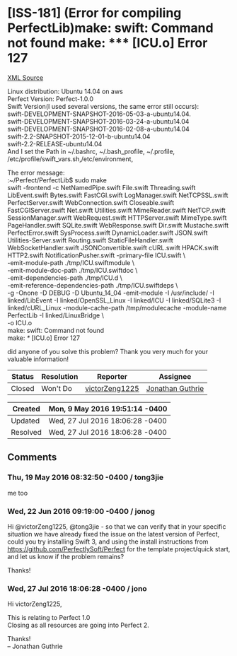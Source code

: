 # [ISS-181] (Error for compiling PerfectLib)make: swift: Command not found make: *** [ICU.o] Error 127

[XML Source](../xml/ISS-181.xml)
<p><p>Linux distribution: Ubuntu 14.04 on aws<br/>
Perfect Version: Perfect-1.0.0<br/>
Swift Version(I used several versions, the same error still occurs):<br/>
     swift-DEVELOPMENT-SNAPSHOT-2016-05-03-a-ubuntu14.04.<br/>
     swift-DEVELOPMENT-SNAPSHOT-2016-03-24-a-ubuntu14.04<br/>
     swift-DEVELOPMENT-SNAPSHOT-2016-02-08-a-ubuntu14.04<br/>
     swift-2.2-SNAPSHOT-2015-12-01-b-ubuntu14.04<br/>
     swift-2.2-RELEASE-ubuntu14.04<br/>
And I set the Path in ~/.bashrc, ~/.bash_profile, ~/.profile, /etc/profile/swift_vars.sh,/etc/environment, </p>

<p>The error message:<br/>
:~/Perfect/PerfectLib$ sudo make<br/>
swift -frontend -c  NetNamedPipe.swift File.swift Threading.swift LibEvent.swift Bytes.swift FastCGI.swift LogManager.swift NetTCPSSL.swift PerfectServer.swift WebConnection.swift Closeable.swift FastCGIServer.swift Net.swift Utilities.swift MimeReader.swift NetTCP.swift SessionManager.swift WebRequest.swift HTTPServer.swift MimeType.swift PageHandler.swift SQLite.swift WebResponse.swift Dir.swift Mustache.swift PerfectError.swift SysProcess.swift DynamicLoader.swift JSON.swift Utilities-Server.swift Routing.swift StaticFileHandler.swift WebSocketHandler.swift JSONConvertible.swift cURL.swift HPACK.swift HTTP2.swift NotificationPusher.swift -primary-file ICU.swift \<br/>
                -emit-module-path ./tmp/ICU.swiftmodule \<br/>
                -emit-module-doc-path ./tmp/ICU.swiftdoc \<br/>
                -emit-dependencies-path ./tmp/ICU.d \<br/>
                -emit-reference-dependencies-path ./tmp/ICU.swiftdeps \<br/>
                -g -Onone -D DEBUG -D Ubuntu_14_04 -emit-module -I /usr/include/ -I linked/LibEvent -I linked/OpenSSL_Linux -I linked/ICU -I linked/SQLite3 -I linked/cURL_Linux -module-cache-path /tmp/modulecache -module-name PerfectLib -I linked/LinuxBridge \<br/>
                -o ICU.o<br/>
make: swift: Command not found<br/>
make: <em>*</em> <span class="error">&#91;ICU.o&#93;</span> Error 127</p>

<p>did anyone of you solve this problem? Thank you very much for your valuable information!</p></p>





Status|Resolution|Reporter|Assignee
------|----------|--------|--------
Closed|Won't Do|[victorZeng1225](victorZeng1225)|[Jonathan Guthrie]($jono)





Created|Mon, 9 May 2016 19:51:14 -0400
-------|--------------
Updated|Wed, 27 Jul 2016 18:06:28 -0400
Resolved|Wed, 27 Jul 2016 18:06:28 -0400


## Comments




### Thu, 19 May 2016 08:32:50 -0400 / tong3jie 

<p><p>me too</p></p>


### Wed, 22 Jun 2016 09:19:00 -0400 / jonog 

<p><p>Hi @victorZeng1225, @tong3jie - so that we can verify that in your specific situation we have already fixed the issue on the latest version of Perfect, could you try installing Swift 3, and using the install instructions from <a href="https://github.com/PerfectlySoft/Perfect" class="external-link" rel="nofollow">https://github.com/PerfectlySoft/Perfect</a> for the template project/quick start, and let us know if the problem remains?</p>

<p>Thanks!</p></p>


### Wed, 27 Jul 2016 18:06:28 -0400 / jono 

<p><p>Hi victorZeng1225,</p>

<p>This is relating to Perfect 1.0<br/>
Closing as all resources are going into Perfect 2.</p>

<p>Thanks!<br/>
– Jonathan Guthrie</p></p>


